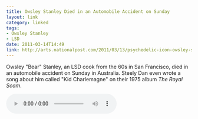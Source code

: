 ```yaml
---
title: Owsley Stanley Died in an Automobile Accident on Sunday
layout: link
category: linked
tags:
- Owsley Stanley
- LSD
date: 2011-03-14T14:49
link: http://arts.nationalpost.com/2011/03/13/psychedelic-icon-owsley-stanley-dies-in-australia/
---
```


Owsley "Bear" Stanley, an LSD cook from the 60s in San Francisco, died in an automobile accident on Sunday in Australia. Steely Dan even wrote a song about him called "Kid Charlemagne" on their 1975 album *The Royal Scam*.

<audio controls="controls">
	<source  src="http://cdn.mylesbraithwaite.com/media/uploads/posts/2011-03-14-owsley-stanley-died-in-an-automobile-accident-on-sunday/kid-charlemagne.mp3">
	<source src="http://cdn.mylesbraithwaite.com/media/uploads/posts/2011-03-14-owsley-stanley-died-in-an-automobile-accident-on-sunday/kid-charlemagne.ogg" type="audio/ogg">
</audio>